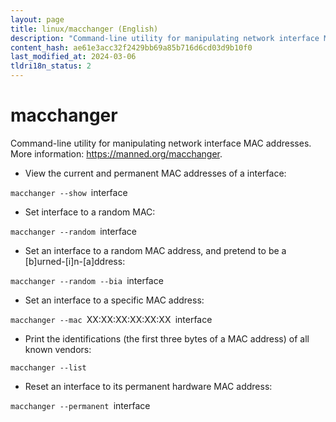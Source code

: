 ```yaml
---
layout: page
title: linux/macchanger (English)
description: "Command-line utility for manipulating network interface MAC addresses."
content_hash: ae61e3acc32f2429bb69a85b716d6cd03d9b10f0
last_modified_at: 2024-03-06
tldri18n_status: 2
---
```

# macchanger

Command-line utility for manipulating network interface MAC addresses.
More information: <https://manned.org/macchanger>.

- View the current and permanent MAC addresses of a interface:

`macchanger --show `<span class="tldr-var badge badge-pill bg-dark-lm bg-white-dm text-white-lm text-dark-dm font-weight-bold">interface</span>

- Set interface to a random MAC:

`macchanger --random `<span class="tldr-var badge badge-pill bg-dark-lm bg-white-dm text-white-lm text-dark-dm font-weight-bold">interface</span>

- Set an interface to a random MAC address, and pretend to be a [b]urned-[i]n-[a]ddress:

`macchanger --random --bia `<span class="tldr-var badge badge-pill bg-dark-lm bg-white-dm text-white-lm text-dark-dm font-weight-bold">interface</span>

- Set an interface to a specific MAC address:

`macchanger --mac `<span class="tldr-var badge badge-pill bg-dark-lm bg-white-dm text-white-lm text-dark-dm font-weight-bold">XX:XX:XX:XX:XX:XX</span>` `<span class="tldr-var badge badge-pill bg-dark-lm bg-white-dm text-white-lm text-dark-dm font-weight-bold">interface</span>

- Print the identifications (the first three bytes of a MAC address) of all known vendors:

`macchanger --list`

- Reset an interface to its permanent hardware MAC address:

`macchanger --permanent `<span class="tldr-var badge badge-pill bg-dark-lm bg-white-dm text-white-lm text-dark-dm font-weight-bold">interface</span>
